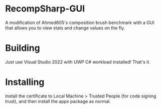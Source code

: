 # RecompSharp-GUI
A modification of Ahmed605's composition brush benchmark with a GUI that allows you to view stats and change values on the fly.

# Building
Just use Visual Studio 2022 with UWP C# workload installed! That's it.

# Installing
Install the certificate to Local Machine > Trusted People (for code signing trust), and then install the appx package as normal.
